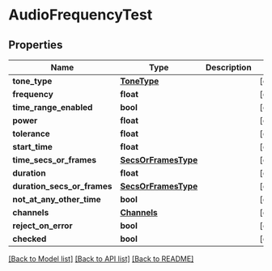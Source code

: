 # AudioFrequencyTest

## Properties
Name | Type | Description | Notes
------------ | ------------- | ------------- | -------------
**tone_type** | [**ToneType**](ToneType.md) |  | [optional] 
**frequency** | **float** |  | [optional] 
**time_range_enabled** | **bool** |  | [optional] 
**power** | **float** |  | [optional] 
**tolerance** | **float** |  | [optional] 
**start_time** | **float** |  | [optional] 
**time_secs_or_frames** | [**SecsOrFramesType**](SecsOrFramesType.md) |  | [optional] 
**duration** | **float** |  | [optional] 
**duration_secs_or_frames** | [**SecsOrFramesType**](SecsOrFramesType.md) |  | [optional] 
**not_at_any_other_time** | **bool** |  | [optional] 
**channels** | [**Channels**](Channels.md) |  | [optional] 
**reject_on_error** | **bool** |  | [optional] 
**checked** | **bool** |  | [optional] 

[[Back to Model list]](../README.md#documentation-for-models) [[Back to API list]](../README.md#documentation-for-api-endpoints) [[Back to README]](../README.md)


